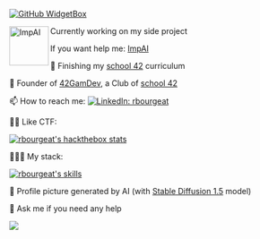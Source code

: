 [![GitHub WidgetBox](https://github-widgetbox.vercel.app/api/profile?username=rbourgeat&data=followers,repositories,stars,commits&theme=darkmode)](https://github.com/rbourgeat)

<img src="https://github.com/rbourgeat/ImpAI/raw/main/frontend/public/title_impai.png" alt="ImpAI" width="70px" align="left">

Currently working on my side project

If you want help me: [ImpAI](https://github.com/rbourgeat/ImpAI)

🔭 Finishing my [school 42](https://42.fr/) curriculum

👾 Founder of [42GamDev](https://42gamedev.fr/), a Club of [school 42](https://42.fr/)

📫 How to reach me: [![LinkedIn: rbourgeat](https://img.shields.io/badge/-Raphaël%20Bourgeat-blue?style=flat-square&logo=Linkedin&logoColor=white&link=https://www.linkedin.com/in/rbourgeat/)](https://www.linkedin.com/in/rbourgeat/)

🏴‍☠️ Like CTF:

[![rbourgeat's hackthebox stats](http://www.hackthebox.eu/badge/image/1730243)](https://app.hackthebox.com/profile/1730243)

👨🏼‍💻 My stack:

[![rbourgeat's skills](https://skillicons.dev/icons?i=androidstudio,ansible,bash,blender,bootstrap,c,cs,cpp,css,docker,eclipse,electron,fastapi,firebase,flask,flutter,git,gitlab,go,gradle,godot,grafana,html,idea,java,js,kubernetes,linux,materialui,mongodb,mysql,nestjs,nginx,nodejs,php,postgres,py,react,redis,ts,unity,unreal&theme=dark)](https://github.com/rbourgeat)

📸 Profile picture generated by AI (with [Stable Diffusion 1.5](https://github.com/runwayml/stable-diffusion) model)

💬 Ask me if you need any help

![](https://komarev.com/ghpvc/?username=rbourgeat)

